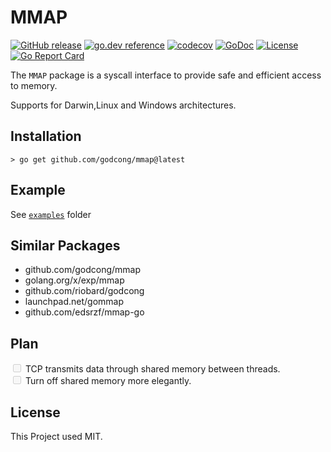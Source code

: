 # MMAP

[![GitHub release](https://img.shields.io/github/release/godcong/mmap.svg)](https://github.com/godcong/mmap/releases)
[![go.dev reference](https://img.shields.io/badge/go.dev-reference-007d9c?logo=go&logoColor=white&style=flat)](https://pkg.go.dev/github.com/godcong/mmap)
[![codecov](https://codecov.io/gh/godcong/mmap/branch/main/graph/badge.svg)](https://codecov.io/gh/godcong/mmap)
[![GoDoc](https://godoc.org/github.com/godcong/mmap?status.svg)](http://godoc.org/github.com/godcong/mmap)
[![License](https://img.shields.io/github/license/godcong/mmap.svg)](https://github.com/godcong/mmap/blob/main/LICENSE)
[![Go Report Card](https://goreportcard.com/badge/github.com/godcong/mmap)](https://goreportcard.com/report/github.com/godcong/mmap)

The `MMAP` package is a syscall interface to provide safe and efficient access to memory.

Supports for Darwin,Linux and Windows architectures.

## Installation

```
> go get github.com/godcong/mmap@latest
```

## Example

See [`examples`](https://github.com/godcong/mmap/blob/main/examples) folder

## Similar Packages

- github.com/godcong/mmap
- golang.org/x/exp/mmap
- github.com/riobard/godcong
- launchpad.net/gommap
- github.com/edsrzf/mmap-go

## Plan

<input type="checkbox" disabled /> TCP transmits data through shared memory between threads.
<br/>
<input type="checkbox" disabled /> Turn off shared memory more elegantly.

## License

This Project used MIT.